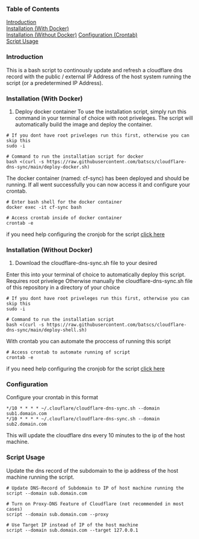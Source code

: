 ### Table of Contents  
[Introduction](#introduction)  
[Installation (With Docker)](#docker-installation)  
[Installation (Without Docker)](#installation) 
[Configuration (Crontab)](#configuration)  
[Script Usage](#script)  

<a name="introduction"/>

### Introduction
This is a bash script to continously update and refresh a cloudflare dns record with the public / external IP Address of the host system running the script (or a predetermined IP Address).

<a name="docker-installation"/>

### Installation (With Docker)
1. Deploy docker container
To use the installation script, simply run this command in your terminal of choice with root priveleges. The script will automatically build the image and deploy the container.
```
# If you dont have root priveleges run this first, otherwise you can skip this
sudo -i

# Command to run the installation script for docker
bash <(curl -s https://raw.githubusercontent.com/batscs/cloudflare-dns-sync/main/deploy-docker.sh)
```
The docker container (named: cf-sync) has been deployed and should be running. If all went successfully you can now access it and configure your crontab.
```
# Enter bash shell for the docker container
docker exec -it cf-sync bash

# Access crontab inside of docker container
crontab -e
```
if you need help configuring the cronjob for the script [click here](#configuration)  

<a name="installation"/>

### Installation (Without Docker)
1. Download the cloudflare-dns-sync.sh file to your desired  
  
Enter this into your terminal of choice to automatically deploy this script. Requires root privelege
Otherwise manually the cloudflare-dns-sync.sh file of this repository in a directory of your choice
```
# If you dont have root priveleges run this first, otherwise you can skip this
sudo -i

# Command to run the installation script
bash <(curl -s https://raw.githubusercontent.com/batscs/cloudflare-dns-sync/main/deploy-shell.sh)
```

With crontab you can automate the proccess of running this script
```
# Access crontab to automate running of script
crontab -e
```
if you need help configuring the cronjob for the script [click here](#configuration)  

<a name="configuration"/>

### Configuration

Configure your crontab in this format
```
*/10 * * * * ~/.clouflare/cloudflare-dns-sync.sh --domain sub1.domain.com
*/10 * * * * ~/.clouflare/cloudflare-dns-sync.sh --domain sub2.domain.com
```
This will update the cloudflare dns every 10 minutes to the ip of the host machine. 

<a name="script"/>

### Script Usage
Update the dns record of the subdomain to the ip address of the host machine running the script.
```
# Update DNS-Record of Subdomain to IP of host machine running the 
script --domain sub.domain.com

# Turn on Proxy-DNS Feature of Cloudflare (not recommended in most cases)
script --domain sub.domain.com --proxy

# Use Target IP instead of IP of the host machine
script --domain sub.domain.com --target 127.0.0.1
``` 

